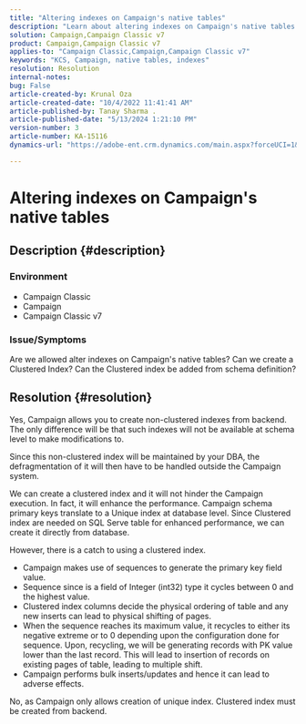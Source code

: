 ```yaml
---
title: "Altering indexes on Campaign's native tables"
description: "Learn about altering indexes on Campaign's native tables and creating a Clustered Index."
solution: Campaign,Campaign Classic v7
product: Campaign,Campaign Classic v7
applies-to: "Campaign Classic,Campaign,Campaign Classic v7"
keywords: "KCS, Campaign, native tables, indexes"
resolution: Resolution
internal-notes: 
bug: False
article-created-by: Krunal Oza
article-created-date: "10/4/2022 11:41:41 AM"
article-published-by: Tanay Sharma .
article-published-date: "5/13/2024 1:21:10 PM"
version-number: 3
article-number: KA-15116
dynamics-url: "https://adobe-ent.crm.dynamics.com/main.aspx?forceUCI=1&pagetype=entityrecord&etn=knowledgearticle&id=daa95983-d943-ed11-bba2-002248086735"

---
```

# Altering indexes on Campaign's native tables

## Description {#description}


### Environment

- Campaign Classic
- Campaign
- Campaign Classic v7


### Issue/Symptoms

Are we allowed alter indexes on Campaign's native tables?
Can we create a Clustered Index?
Can the Clustered index be added from schema definition?


## Resolution {#resolution}


Yes, Campaign allows you to create non-clustered indexes from backend. The only difference will be that such indexes will not be available at schema level to make modifications to. 

Since this non-clustered index will be maintained by your DBA, the defragmentation of it will then have to be handled outside the Campaign system.


We can create a clustered index and it will not hinder the Campaign execution. In fact, it will enhance the performance. Campaign schema primary keys translate to a Unique index at database level. Since Clustered index are needed on SQL Serve table for enhanced performance, we can create it directly from database.

However, there is a catch to using a clustered index.

- Campaign makes use of sequences to generate the primary key field value.
- Sequence since is a field of Integer (int32) type it cycles between 0 and the highest value.
- Clustered index columns decide the physical ordering of table and any new inserts can lead to physical shifting of pages.
- When the sequence reaches its maximum value, it recycles to either its negative extreme or to 0 depending upon the configuration done for sequence. Upon, recycling, we will be generating records with PK value lower than the last record. This will lead to insertion of records on existing pages of table, leading to multiple shift.
- Campaign performs bulk inserts/updates and hence it can lead to adverse effects.


No, as Campaign only allows creation of unique index. Clustered index must be created from backend.
